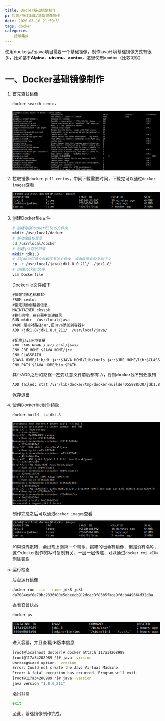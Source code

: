 ```yaml
---
title: Docker基础镜像制作
p: 后端/持续集成/基础镜像制作
date: 2020-03-18 21:59:51
tags: docker
categories: 
	持续集成
---
```


​	使用docker运行java项目需要一个基础镜像，制作java环境基础镜像方式有很多，比如基于**Alpine**、**ubuntu**、**centos**，这里使用centos（比较习惯）

<!-- more -->

# 一、Docker基础镜像制作

1. 首先查找镜像

   ```bash
   docker search centos
   ```

   ![验证](基础镜像制作/baseImg_1.png)

2. 拉取镜像`docker pull centos`，中间下载需要时间，下载完可以通过`docker images`查看

   ![验证](基础镜像制作/baseImg_2.png)

3. 创建Dockerfile文件

   ```bash
   # 创建存放Dockerfile的文件夹
   mkdir /usr/local/docker
   # 移动至目标目录
   cd /usr/local/docker
   # 创建jdk存放目录
   mkdir jdk1.8
   # 将jdk的压缩文件解压至该文件夹，或者将原有的复制进来
   cp -r /usr/local/java/jdk1.8.0_211/ ./jdk1.8/
   # 创建Docker文件
   vim Dockerfile
   ```

   Dockerfile文件如下

   ```
   #依赖镜像名称和ID
   FROM centos
   #指定镜像创建者信息
   MAINTAINER cksspk
   #执行命令，在容器中创建目录
   RUN mkdir  /usr/local/java
   #ADD 是相对路径jar,把java添加到容器中
   ADD /jdk1.8/jdk1.8.0_211/  /usr/local/java/
   
   #配置java环境变量
   ENV JAVA_HOME /usr/local/java/
   ENV JRE_HOME $JAVA_HOME/jre
   ENV CLASSPATH $JAVA_HOME/lib/dt.jar:$JAVA_HOME/lib/tools.jar:$JRE_HOME/lib:$CLASSPATH
   ENV PATH $JAVA_HOME/bin:$PATH
   ```

   其中ADD之后的路径一定要注意文件前后都有 //，否则docker找不到会报错

   ```bash
   ADD failed: stat /var/lib/docker/tmp/docker-builder055888630/jdk1.8/jdk1.8.0_211/: no such file or directory
   ```

   保存退出

4. 使用Dockerfile制作镜像

   ```bash
   docker build -t=jdk1.8 .
   ```

   ![验证](基础镜像制作/baseImg_3.png)

   制作完成之后可以通过`docker images`查看

   ![验证](基础镜像制作/baseImg_2.png)

   如果没有报错，会出现上面第一个镜像，报错的也会有镜像，但是没有名称，这个docker制作的写时复制有关，一层一层传递，可以通过`docker rmi <ID>` 删除镜像

5. 运行检查

   后台运行镜像

   ```bash
   docker run -itd --name jdk8 jdk8
   da7084eaf0e79bc2336980e5ebeecb912dcac3f83b5fbce9fdcb449664d32d8a
   ```

   查看容器状态

   ```bash
   docker ps 
   ```

   ![验证](基础镜像制作/baseImg_4.png)

   进入容器，并且查看jdk版本信息

   ```bash
   [root@localhost docker]# docker attach 117a34208989
   [root@117a34208989 /]# java -vresion
   Unrecognized option: -vresion
   Error: Could not create the Java Virtual Machine.
   Error: A fatal exception has occurred. Program will exit.
   [root@117a34208989 /]# java -version
   java version "1.8.0_211"
   ```

   退出容器

   ```bash
   exit
   ```

   至此，基础镜像制作完成。

